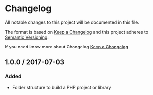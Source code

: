 # Changelog
All notable changes to this project will be documented in this file.

The format is based on [Keep a Changelog](http://keepachangelog.com/en/1.0.0/)
and this project adheres to [Semantic Versioning](http://semver.org/spec/v2.0.0.html).

If you need know more about Changelog [Keep a Changelog](http://keepachangelog.com)

## 1.0.0 / 2017-07-03
### Added
- Folder structure to build a PHP project or library
